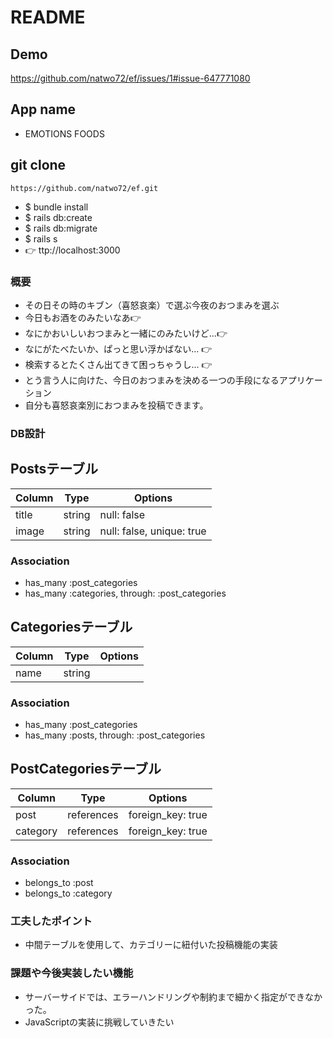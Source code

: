 # README

## Demo

https://github.com/natwo72/ef/issues/1#issue-647771080

## App name

- EMOTIONS FOODS

## git clone
`https://github.com/natwo72/ef.git`
 
- $ bundle install
- $ rails db:create
- $ rails db:migrate
- $ rails s
- :point_right: ttp://localhost:3000

### 概要

- その日その時のキブン（喜怒哀楽）で選ぶ今夜のおつまみを選ぶ
- 今日もお酒をのみたいなあ:point_right:
- なにかおいしいおつまみと一緒にのみたいけど...:point_right:
- なにがたべたいか、ぱっと思い浮かばない... :point_right:
- 検索するとたくさん出てきて困っちゃうし... :point_right:
- とう言う人に向けた、今日のおつまみを決める一つの手段になるアプリケーション
- 自分も喜怒哀楽別におつまみを投稿できます。

### DB設計

## Postsテーブル
|Column|Type|Options|
|------|----|-------|
|title|string|null: false|
|image|string|null: false, unique: true|
### Association
- has_many :post_categories
- has_many :categories, through: :post_categories
## Categoriesテーブル
|Column|Type|Options|
|------|----|-------|
|name|string|
### Association
- has_many :post_categories
- has_many :posts, through: :post_categories
## PostCategoriesテーブル
|Column|Type|Options|
|------|----|-------|
|post|references|foreign_key: true|
|category|references|foreign_key: true|
### Association
- belongs_to :post
- belongs_to :category

### 工夫したポイント

- 中間テーブルを使用して、カテゴリーに紐付いた投稿機能の実装

### 課題や今後実装したい機能

- サーバーサイドでは、エラーハンドリングや制約まで細かく指定ができなかった。
- JavaScriptの実装に挑戦していきたい









